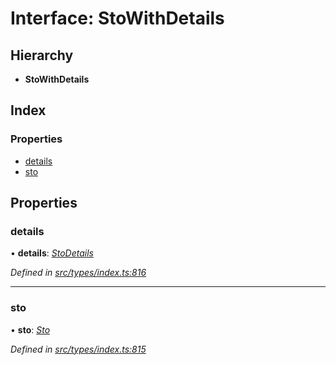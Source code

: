 # Interface: StoWithDetails

## Hierarchy

* **StoWithDetails**

## Index

### Properties

* [details](stowithdetails.md#details)
* [sto](stowithdetails.md#sto)

## Properties

###  details

• **details**: *[StoDetails](stodetails.md)*

*Defined in [src/types/index.ts:816](https://github.com/PolymathNetwork/polymesh-sdk/blob/23062de4/src/types/index.ts#L816)*

___

###  sto

• **sto**: *[Sto](../classes/sto.md)*

*Defined in [src/types/index.ts:815](https://github.com/PolymathNetwork/polymesh-sdk/blob/23062de4/src/types/index.ts#L815)*
